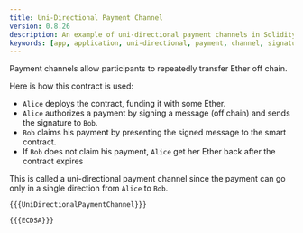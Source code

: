 ```yaml
---
title: Uni-Directional Payment Channel
version: 0.8.26
description: An example of uni-directional payment channels in Solidity
keywords: [app, application, uni-directional, payment, channel, signature, cryptography]
---
```


Payment channels allow participants to repeatedly transfer Ether off chain.

Here is how this contract is used:

- `Alice` deploys the contract, funding it with some Ether.
- `Alice` authorizes a payment by signing a message (off chain) and sends the signature to `Bob`.
- `Bob` claims his payment by presenting the signed message to the smart contract.
- If `Bob` does not claim his payment, `Alice` get her Ether back after the contract expires

This is called a uni-directional payment channel since the payment can go only in a single direction from `Alice` to `Bob`.

```solidity
{{{UniDirectionalPaymentChannel}}}
```

```solidity
{{{ECDSA}}}
```
